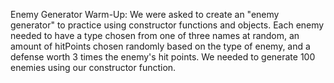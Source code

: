Enemy Generator Warm-Up: 
    We were asked to create an "enemy generator" to practice using constructor functions and objects. Each enemy needed to have a type chosen from one of three names at random, an amount of hitPoints chosen randomly based on the type of enemy, and a defense worth 3 times the enemy's hit points. We needed to generate 100 enemies using our constructor function. 
